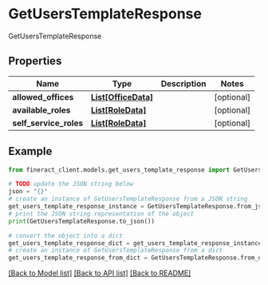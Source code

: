 # GetUsersTemplateResponse

GetUsersTemplateResponse

## Properties

Name | Type | Description | Notes
------------ | ------------- | ------------- | -------------
**allowed_offices** | [**List[OfficeData]**](OfficeData.md) |  | [optional] 
**available_roles** | [**List[RoleData]**](RoleData.md) |  | [optional] 
**self_service_roles** | [**List[RoleData]**](RoleData.md) |  | [optional] 

## Example

```python
from fineract_client.models.get_users_template_response import GetUsersTemplateResponse

# TODO update the JSON string below
json = "{}"
# create an instance of GetUsersTemplateResponse from a JSON string
get_users_template_response_instance = GetUsersTemplateResponse.from_json(json)
# print the JSON string representation of the object
print(GetUsersTemplateResponse.to_json())

# convert the object into a dict
get_users_template_response_dict = get_users_template_response_instance.to_dict()
# create an instance of GetUsersTemplateResponse from a dict
get_users_template_response_from_dict = GetUsersTemplateResponse.from_dict(get_users_template_response_dict)
```
[[Back to Model list]](../README.md#documentation-for-models) [[Back to API list]](../README.md#documentation-for-api-endpoints) [[Back to README]](../README.md)


